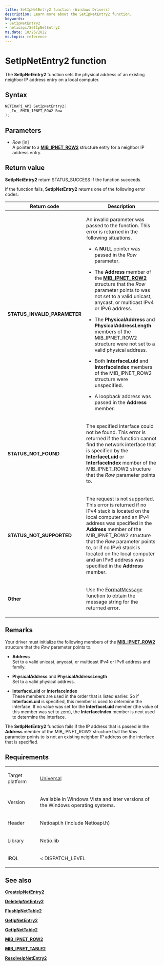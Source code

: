 ```yaml
---
title: SetIpNetEntry2 function (Windows Drivers)
description: Learn more about the SetIpNetEntry2 function.
keywords:
- SetIpNetEntry2
- netioapi/SetIpNetEntry2
ms.date: 10/25/2022
ms.topic: reference
---
```


# SetIpNetEntry2 function

The **SetIpNetEntry2** function sets the physical address of an existing neighbor IP address entry on a local computer.

## Syntax

``` c++
NETIOAPI_API SetIpNetEntry2(
  _In_ PMIB_IPNET_ROW2 Row
);
```

## Parameters

- *Row* \[in\]  
   A pointer to a [**MIB\_IPNET\_ROW2**](mib-ipnet-row2.md) structure entry for a neighbor IP address entry.

## Return value

**SetIpNetEntry2** return STATUS\_SUCCESS if the function succeeds.

If the function fails, **SetIpNetEntry2** returns one of the following error codes:

<table>
<thead>
<tr class="header">
<th>Return code</th>
<th>Description</th>
</tr>
</thead>
<tbody>
<tr class="odd">
<td><strong>STATUS_INVALID_PARAMETER</strong></td>
<td><p>An invalid parameter was passed to the function. This error is returned in the following situations.</p>
<ul>
<li><p>A <strong>NULL</strong> pointer was passed in the <em>Row</em> parameter.</p></li>
<li><p>The <strong>Address</strong> member of the <a href="mib-ipnet-row2.md"><strong>MIB_IPNET_ROW2</strong></a> structure that the <em>Row</em> parameter points to was not set to a valid unicast, anycast, or multicast IPv4 or IPv6 address.</p></li>
<li><p>The <strong>PhysicalAddress</strong> and <strong>PhysicalAddressLength</strong> members of the MIB_IPNET_ROW2 structure were not set to a valid physical address.</p></li>
<li><p>Both <strong>InterfaceLuid</strong> and <strong>InterfaceIndex</strong> members of the MIB_IPNET_ROW2 structure were unspecified.</p></li>
<li><p>A loopback address was passed in the <strong>Address</strong> member.</p></li>
</ul></td>
</tr>
<tr class="even">
<td><strong>STATUS_NOT_FOUND</strong></td>
<td><p>The specified interface could not be found. This error is returned if the function cannot find the network interface that is specified by the <strong>InterfaceLuid</strong> or <strong>InterfaceIndex</strong> member of the MIB_IPNET_ROW2 structure that the <em>Row</em> parameter points to.</p></td>
</tr>
<tr class="odd">
<td><strong>STATUS_NOT_SUPPORTED</strong></td>
<td><p>The request is not supported. This error is returned if no IPv4 stack is located on the local computer and an IPv4 address was specified in the <strong>Address</strong> member of the MIB_IPNET_ROW2 structure that the <em>Row</em> parameter points to, or if no IPv6 stack is located on the local computer and an IPv6 address was specified in the <strong>Address</strong> member.</p></td>
</tr>
<tr class="even">
<td><strong>Other</strong></td>
<td><p>Use the <a href="/windows/win32/api/winbase/nf-winbase-formatmessage">FormatMessage</a> function to obtain the message string for the returned error.</p></td>
</tr>
</tbody>
</table>

## Remarks

Your driver must initialize the following members of the [**MIB\_IPNET\_ROW2**](mib-ipnet-row2.md) structure that the *Row* parameter points to.

- **Address**  
   Set to a valid unicast, anycast, or multicast IPv4 or IPv6 address and family.

- **PhysicalAddress** and **PhysicalAddressLength**  
   Set to a valid physical address.

- **InterfaceLuid** or **InterfaceIndex**  
   These members are used in the order that is listed earlier. So if **InterfaceLuid** is specified, this member is used to determine the interface. If no value was set for the **InterfaceLuid** member (the value of this member was set to zero), the **InterfaceIndex** member is next used to determine the interface.

The **SetIpNetEntry2** function fails if the IP address that is passed in the **Address** member of the MIB\_IPNET\_ROW2 structure that the *Row* parameter points to is not an existing neighbor IP address on the interface that is specified.

## Requirements

<table>
<tbody>
<tr class="odd">
<td><p>Target platform</p></td>
<td><a href="/windows-hardware/drivers/develop/target-platforms">Universal</a></td>
</tr>
<tr class="even">
<td><p>Version</p></td>
<td><p>Available in Windows Vista and later versions of the Windows operating systems.</p></td>
</tr>
<tr class="odd">
<td><p>Header</p></td>
<td>Netioapi.h (include Netioapi.h)</td>
</tr>
<tr class="even">
<td><p>Library</p></td>
<td>Netio.lib</td>
</tr>
<tr class="odd">
<td><p>IRQL</p></td>
<td><p>&lt; DISPATCH_LEVEL</p></td>
</tr>
</tbody>
</table>

## See also

[**CreateIpNetEntry2**](createipnetentry2.md)

[**DeleteIpNetEntry2**](deleteipnetentry2.md)

[**FlushIpNetTable2**](flushipnettable2.md)

[**GetIpNetEntry2**](getipnetentry2.md)

[**GetIpNetTable2**](getipnettable2.md)

[**MIB\_IPNET\_ROW2**](mib-ipnet-row2.md)

[**MIB\_IPNET\_TABLE2**](mib-ipnet-table2.md)

[**ResolveIpNetEntry2**](resolveipnetentry2.md)
